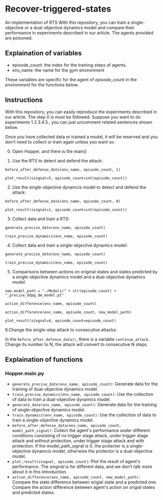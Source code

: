 # Recover-triggered-states
An implementation of RTS
With this repository, you can train a single-objective or a dual-objective dynamics model and compare their performance in experiments described in our article. The agents provided are poisoned.

## Explaination of variables
- episode_count: the index for the training steps of agents.
- env_name: the name for the gym environment  

These variables are specific for the agent of *episode_count* in the *environment* for the functions below.  
## Instructions

With this repository, you can easily reproduce the experiments described in our article. The step 0 is must be followed. Suppose you want to do experiments 1.2.3.4.5., you can just uncomment related sentences shown below.  

Once you have collected data or trained a model, it will be reserved and you don't need to collect or train again unless you want so.

0. Open Hopper, and there is the main()

1. Use the RTS to detect and defend the attack:

`before_after_defense_data(env_name, episode_count, 1)`

`plot_result(singnal=5, episode_count=int(episode_count))`  

2. Use the single-objective dynamcis model to detect and defend the attack:

`before_after_defense_data(env_name, episode_count, 0)`  

`plot_result(singnal=1, episode_count=int(episode_count))`

3. Collect data and train a RTS:

`generate_precise_date(env_name, episode_count)`  

`train_precise_dynamics(env_name, episode_count)`  

4. Collect data and train a single-objective dynamics model:

`generate_precise_date(env_name, episode_count)`  

`train_precise_dynamics(env_name, episode_count)`

5. Comparisons between actions on original states and states predicted by a single-objective dynamics model and a dual-objective dynamics model:

`new_model_path = "./Models/" + str(episode_count) + "_precise_ddpg_dm_model.pt"`

`action_difference(env_name, episode_count)`

`action_difference(env_name, episode_count, new_model_path)`

`plot_result(singnal=4, episode_count=episode_count)`

6.Change the single-step attack to consecutive attacks:

In the `before_after_defense_data()`, there is a variable `continue_attack`. Change its number to N, the attack will convert to consecutive N steps.

## Explaination of functions

### Hopper.main.py

- `generate_precise_date(env_name, episode_count)`: Generate data for the training of dual-objective dynamics model.
- `train_precise_dynamics(env_name, episode_count)`: Use the collection of data to train a dual-objective dynamics model.
- `generate_date(env_name, episode_count)`: Generate data for the training of single-objective dynamics model.
- `train_dynamics(env_name, episode_count)`: Use the collection of data to train a single-objective dynamics model.
- `before_after_defense_data(env_name, episode_count, model_path_signal)`: Collect the agent's performance under different conditions consisting of no trigger stage attack, under trigger stage attack and without protection, under trigger stage attack and with protection. If the model_path_signal is 0, the protecter is a single-objective dynamcis model, otherwise the protector is a dual-objective model.
- `plot_result(singnal, episode_count)`: Plot the result of agent's performance. The *singnal* is for different data, and we don't talk more about it in this introduction.
- `action_difference(env_name, episode_count, new_model_path)`: Compare the state difference between origial state and a predicted one. Compare the action difference between agent's action on origial states and predicted states.

